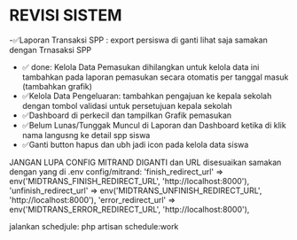 # REVISI SISTEM

-✅Laporan Transaksi SPP : export persiswa di ganti lihat saja samakan dengan Trnasaksi SPP

- ✅ done: Kelola Data Pemasukan dihilangkan untuk kelola data ini tambahkan pada laporan pemasukan secara otomatis
  per tanggal masuk (tambahkan grafik)
- ✅Kelola Data Pengeluaran: tambahkan pengajuan ke kepala sekolah dengan tombol validasi untuk persetujuan kepala sekolah
- ✅Dashboard di perkecil dan tampilkan Grafik pemasukan
- ✅Belum Lunas/Tunggak Muncul di Laporan dan Dashboard ketika di klik nama langusng ke detail spp siswa
- ✅Ganti button hapus dan ubh jadi icon pada kelola data siswa

JANGAN LUPA CONFIG MITRAND DIGANTI dan URL disesuaikan samakan dengan yang di .env
config/mitrand:
'finish_redirect_url' => env('MIDTRANS_FINISH_REDIRECT_URL', 'http://localhost:8000'),
'unfinish_redirect_url' => env('MIDTRANS_UNFINISH_REDIRECT_URL', 'http://localhost:8000'),
'error_redirect_url' => env('MIDTRANS_ERROR_REDIRECT_URL', 'http://localhost:8000'),

jalankan schedjule:
php artisan schedule:work
